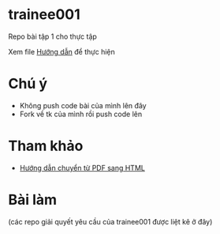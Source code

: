 # trainee001
Repo bài tập 1 cho thực tập

Xem file [Hướng dẫn](https://github.com/colombo-trainee/trainee001/blob/master/requirements/hướng%20dẫn.md) để thực hiện

# Chú ý

+ Không push code bài của mình lên đây
+ Fork về tk của mình rồi push code lên

# Tham khảo

+ [Hướng dẫn chuyển từ PDF sang HTML](https://www.izwebz.com/search/?q=PSD+sang+HTML&cx=014821440840817908112%3Atm2aqsqxgka&cof=FORID%3A10&ie=UTF-8&filter=0&siteurl=)

# Bài làm
(các repo giải quyết yêu cầu của trainee001 được liệt kê ở đây)
